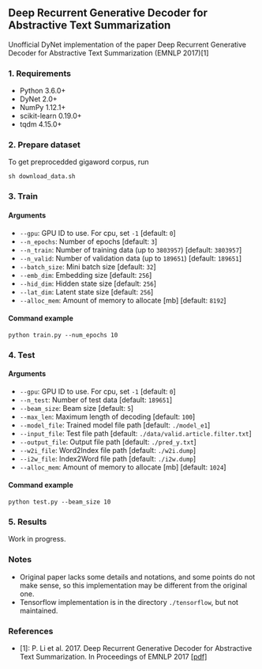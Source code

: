 ## Deep Recurrent Generative Decoder for Abstractive Text Summarization

Unofficial DyNet implementation of the paper Deep Recurrent Generative Decoder for Abstractive Text Summarization (EMNLP 2017)[1]

### 1. Requirements
- Python 3.6.0+
- DyNet 2.0+
- NumPy 1.12.1+
- scikit-learn 0.19.0+
- tqdm 4.15.0+

### 2. Prepare dataset
To get preprocedded gigaword corpus, run
```
sh download_data.sh
```

### 3. Train
#### Arguments
- `--gpu`: GPU ID to use. For cpu, set `-1` [default: `0`]
- `--n_epochs`: Number of epochs [default: `3`]
- `--n_train`: Number of training data (up to `3803957`) [default: `3803957`]
- `--n_valid`: Number of validation data (up to `189651`) [default: `189651`]
- `--batch_size`: Mini batch size [default: `32`]
- `--emb_dim`: Embedding size [default: `256`]
- `--hid_dim`: Hidden state size [default: `256`]
- `--lat_dim`: Latent state size [default: `256`]
- `--alloc_mem`: Amount of memory to allocate [mb] [default: `8192`]

#### Command example
```
python train.py --num_epochs 10
```

### 4. Test
#### Arguments
- `--gpu`: GPU ID to use. For cpu, set `-1` [default: `0`]
- `--n_test`: Number of test data [default: `189651`]
- `--beam_size`: Beam size [default: `5`]
- `--max_len`: Maximum length of decoding [default: `100`]
- `--model_file`: Trained model file path [default: `./model_e1`]
- `--input_file`: Test file path [default: `./data/valid.article.filter.txt`]
- `--output_file`: Output file path [default: `./pred_y.txt`]
- `--w2i_file`: Word2Index file path [default: `./w2i.dump`]
- `--i2w_file`: Index2Word file path [default: `./i2w.dump`]
- `--alloc_mem`: Amount of memory to allocate [mb] [default: `1024`]

#### Command example
```
python test.py --beam_size 10
```

### 5. Results
Work in progress.

### Notes
- Original paper lacks some details and notations, and some points do not make sense, so this implementation may be different from the original one.
- Tensorflow implementation is in the directory `./tensorflow`, but not maintained.

### References
- [1]: P. Li et al. 2017. Deep Recurrent Generative Decoder for Abstractive Text Summarization. In Proceedings of EMNLP 2017 \[[pdf\]](https://arxiv.org/abs/1708.00625)
